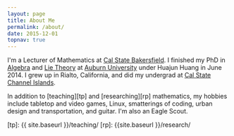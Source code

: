 ```yaml
---
layout: page
title: About Me
permalink: /about/
date: 2015-12-01
topnav: true
---
```


I'm a Lecturer of Mathematics at [Cal State Bakersfield][1]. I finished
my PhD in [Algebra][2] and [Lie Theory][3] at [Auburn University][4]
under Huajun Huang in June 2014. I grew up in Rialto, California, and
did my undergrad at [Cal State Channel Islands][5].

  [1]: http://csub.edu
  [2]: http://en.wikipedia.org/wiki/Algebra#Abstract_algebra
  [3]: http://en.wikipedia.org/wiki/Lie_theory
  [4]: http://auburn.edu
  [5]: http://csuci.edu

In addition to [teaching][tp] and [researching][rp] mathematics, my
hobbies include tabletop and video games, Linux, smatterings of coding,
urban design and transportation, and guitar. I'm also an Eagle Scout.

  [tp]: {{ site.baseurl }}/teaching/
  [rp]: {{site.baseurl }}/research/
